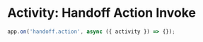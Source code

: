 # Activity: Handoff Action Invoke

<!-- langtabs-start -->
```typescript
app.on('handoff.action', async ({ activity }) => {});
```
<!-- langtabs-end -->
